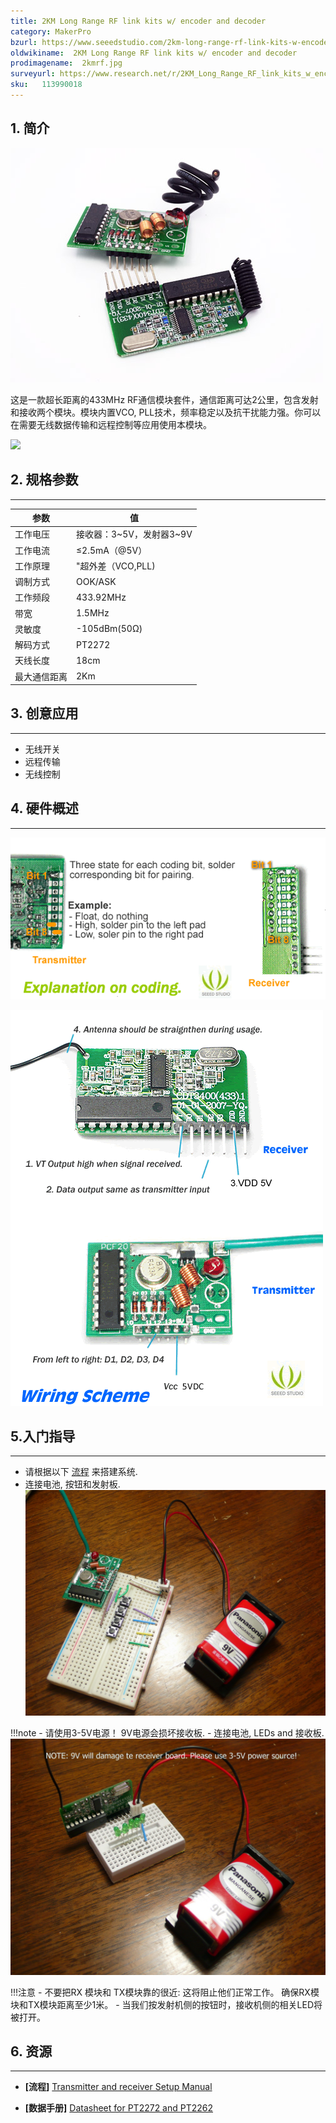 ```yaml
---
title: 2KM Long Range RF link kits w/ encoder and decoder
category: MakerPro
bzurl: https://www.seeedstudio.com/2km-long-range-rf-link-kits-w-encoder-and-decoder-p-321.html?cPath=139_140
oldwikiname:  2KM Long Range RF link kits w/ encoder and decoder
prodimagename:  2kmrf.jpg
surveyurl: https://www.research.net/r/2KM_Long_Range_RF_link_kits_w_encoder_and_decoder
sku:   113990018
---
```

##  1.	简介

![](https://github.com/SeeedDocument/2KM_Long_Range_RF_link_kits_w_encoder_and_decoder/raw/master/img/2kmrf.jpg)

这是一款超长距离的433MHz RF通信模块套件，通信距离可达2公里，包含发射和接收两个模块。模块内置VCO, PLL技术，频率稳定以及抗干扰能力强。你可以在需要无线数据传输和远程控制等应用使用本模块。

[![](https://github.com/SeeedDocument/wiki_chinese/raw/master/docs/images/click_to_buy.PNG)](https://item.taobao.com/item.htm?spm=a1z10.3-c.w4002-11172317909.10.5e478797pm0Yu9&id=527004631129)

##   2.	规格参数
---
| 参数         | 值                       |
|--------------|--------------------------|
| 工作电压     | 接收器：3~5V，发射器3~9V |
| 工作电流     | ≤2.5mA（@5V）            |
| 工作原理     | "超外差（VCO,PLL)        |
| 调制方式     | OOK/ASK                  |
| 工作频段     | 433.92MHz                |
| 带宽         | 1.5MHz                   |
| 灵敏度       | -105dBm(50Ω)             |
| 解码方式     | PT2272                   |
| 天线长度     | 18cm                     |
| 最大通信距离 | 2Km                      |

##   3. 创意应用
---
*   无线开关
*   远程传输
*   无线控制

##   4. 硬件概述
---
![](https://github.com/SeeedDocument/2KM_Long_Range_RF_link_kits_w_encoder_and_decoder/raw/master/img/433rf5.png)

![](https://github.com/SeeedDocument/2KM_Long_Range_RF_link_kits_w_encoder_and_decoder/raw/master/img/433rf6.png)

##  5.入门指导
---

- 请根据以下 [流程](https://github.com/SeeedDocument/2KM_Long_Range_RF_link_kits_w_encoder_and_decoder/raw/master/res/2KM_RF.rar) 来搭建系统.
- 连接电池, 按钮和发射板.
![](https://github.com/SeeedDocument/2KM_Long_Range_RF_link_kits_w_encoder_and_decoder/raw/master/img/2KM_TX.JPG)

!!!note
    - 请使用3-5V电源！ 9V电源会损坏接收板.
    - 连接电池, LEDs and 接收板.
![](https://github.com/SeeedDocument/2KM_Long_Range_RF_link_kits_w_encoder_and_decoder/raw/master/img/2KM_RX.JPG)

!!!注意
    - 不要把RX 模块和 TX模块靠的很近: 这将阻止他们正常工作。 确保RX模块和TX模块距离至少1米。
    - 当我们按发射机侧的按钮时，接收机侧的相关LED将被打开。

## 6. 资源
---
- **[流程]**   [Transmitter and receiver Setup Manual](https://github.com/SeeedDocument/2KM_Long_Range_RF_link_kits_w_encoder_and_decoder/raw/master/res/2KM_RF.rar)

- **[数据手册]**   [Datasheet for PT2272 and PT2262](http://www.datasheetcatalog.org/datasheet/PrincetonTechnologyCorporation/mXusxsq.pdf)
